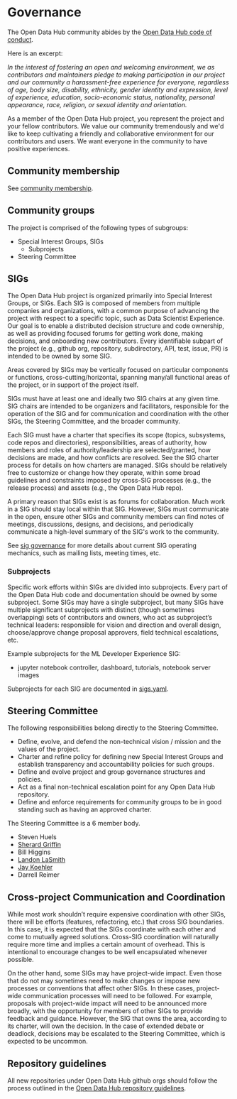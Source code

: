 # Governance
The Open Data Hub community abides by the [Open Data Hub code of conduct](https://github.com/opendatahub-io/opendatahub-community/blob/master/CODE_OF_CONDUCT.md). 

Here is an excerpt:

*In the interest of fostering an open and welcoming environment, we as contributors and maintainers pledge to making participation in our project and our community a harassment-free experience for everyone, regardless of age, body size, disability, ethnicity, gender identity and expression, level of experience, education, socio-economic status, nationality, personal appearance, race, religion, or sexual identity and orientation.*

As a member of the Open Data Hub project, you represent the project and your fellow contributors. We value our community tremendously and we'd like to keep cultivating a friendly and collaborative environment for our contributors and users. We want everyone in the community to have positive experiences.

## Community membership
See [community membership](./community-membership.md).

## Community groups
The project is comprised of the following types of subgroups:
- Special Interest Groups, SIGs
  - Subprojects
- Steering Committee
 
## SIGs
The Open Data Hub project is organized primarily into Special Interest Groups, or SIGs. Each SIG is composed of members from multiple companies and organizations, with a common purpose of advancing the project with respect to a specific topic, such as Data Scientist Experience. Our goal is to enable a distributed decision structure and code ownership, as well as providing focused forums for getting work done, making decisions, and onboarding new contributors. Every identifiable subpart of the project (e.g., github org, repository, subdirectory, API, test, issue, PR) is intended to be owned by some SIG.

Areas covered by SIGs may be vertically focused on particular components or functions, cross-cutting/horizontal, spanning many/all functional areas of the project, or in support of the project itself.

SIGs must have at least one and ideally two SIG chairs at any given time. SIG chairs are intended to be organizers and facilitators, responsible for the operation of the SIG and for communication and coordination with the other SIGs, the Steering Committee, and the broader community.

Each SIG must have a charter that specifies its scope (topics, subsystems, code repos and directories), responsibilities, areas of authority, how members and roles of authority/leadership are selected/granted, how decisions are made, and how conflicts are resolved. See the SIG charter process for details on how charters are managed. SIGs should be relatively free to customize or change how they operate, within some broad guidelines and constraints imposed by cross-SIG processes (e.g., the release process) and assets (e.g., the Open Data Hub repo).

A primary reason that SIGs exist is as forums for collaboration. Much work in a SIG should stay local within that SIG. However, SIGs must communicate in the open, ensure other SIGs and community members can find notes of meetings, discussions, designs, and decisions, and periodically communicate a high-level summary of the SIG's work to the community.

See [sig governance](./sig-governance.md) for more details about current SIG operating mechanics, such as mailing lists, meeting times, etc.

### Subprojects
Specific work efforts within SIGs are divided into subprojects. Every part of the Open Data Hub code and documentation should be owned by some subproject. Some SIGs may have a single subproject, but many SIGs have multiple significant subprojects with distinct (though sometimes overlapping) sets of contributors and owners, who act as subproject’s technical leaders: responsible for vision and direction and overall design, choose/approve change proposal approvers, field technical escalations, etc.

Example subprojects for the ML Developer Experience SIG:

- jupyter notebook controller, dashboard, tutorials, notebook server images

Subprojects for each SIG are documented in [sigs.yaml](./sigs.yaml).

## Steering Committee
The following responsibilities belong directly to the Steering Committee.

- Define, evolve, and defend the non-technical vision / mission and the values of the project.
- Charter and refine policy for defining new Special Interest Groups and establish transparency and accountability policies for such groups.
- Define and evolve project and group governance structures and policies.
- Act as a final non-technical escalation point for any Open Data Hub repository.
- Define and enforce requirements for community groups to be in good standing such as having an approved charter.

The Steering Committee is a 6 member body.

- Steven Huels
- [Sherard Griffin](https://github.com/shgriffi)
- Bill Higgins
- [Landon LaSmith](https://github.com/LaVLaS)
- [Jay Koehler](https://github.com/jkoehler-redhat)
- Darrell Reimer

## Cross-project Communication and Coordination
While most work shouldn’t require expensive coordination with other SIGs, there will be efforts (features, refactoring, etc.) that cross SIG boundaries. In this case, it is expected that the SIGs coordinate with each other and come to mutually agreed solutions. Cross-SIG coordination will naturally require more time and implies a certain amount of overhead. This is intentional to encourage changes to be well encapsulated whenever possible.

On the other hand, some SIGs may have project-wide impact. Even those that do not may sometimes need to make changes or impose new processes or conventions that affect other SIGs. In these cases, project-wide communication processes will need to be followed. For example, proposals with project-wide impact will need to be announced more broadly, with the opportunity for members of other SIGs to provide feedback and guidance. However, the SIG that owns the area, according to its charter, will own the decision. In the case of extended debate or deadlock, decisions may be escalated to the Steering Committee, which is expected to be uncommon.

## Repository guidelines
All new repositories under Open Data Hub github orgs should follow the process outlined in the [Open Data Hub repository guidelines](./odh-repositories.md).
